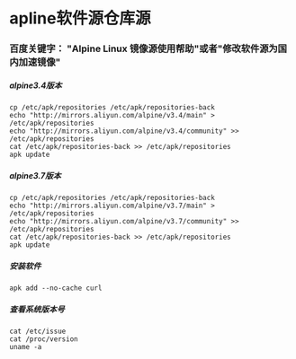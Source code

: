 # apline软件源仓库源

### 百度关键字： "Alpine Linux 镜像源使用帮助"或者"修改软件源为国内加速镜像"

##### alpine3.4版本
```
cp /etc/apk/repositories /etc/apk/repositories-back
echo "http://mirrors.aliyun.com/alpine/v3.4/main" > /etc/apk/repositories
echo "http://mirrors.aliyun.com/alpine/v3.4/community" >> /etc/apk/repositories
cat /etc/apk/repositories-back >> /etc/apk/repositories
apk update
```

##### alpine3.7版本
```
cp /etc/apk/repositories /etc/apk/repositories-back
echo "http://mirrors.aliyun.com/alpine/v3.7/main" > /etc/apk/repositories
echo "http://mirrors.aliyun.com/alpine/v3.7/community" >> /etc/apk/repositories
cat /etc/apk/repositories-back >> /etc/apk/repositories
apk update
```

##### 安装软件
```
apk add --no-cache curl
```

##### 查看系统版本号
```
cat /etc/issue
cat /proc/version
uname -a
```